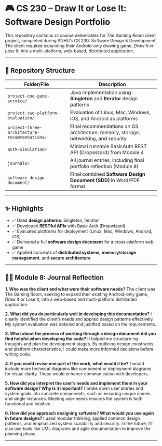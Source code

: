# 🎮 CS 230 – Draw It or Lose It: Software Design Portfolio

This repository contains all course deliverables for *The Gaming Room* client project, completed during SNHU’s CS 230: Software Design & Development.  
The client required expanding their Android-only drawing game, *Draw It or Lose It*, into a multi-platform, web-based, distributed application.

---

## 📁 Repository Structure

| Folder/File | Description |
|-------------|-------------|
| `project-one-game-service/` | Java implementation using **Singleton** and **Iterator** design patterns |
| `project-two-platform-evaluation/` | Evaluation of Linux, Mac, Windows, iOS, and Android as platforms |
| `project-three-architecture-recommendations/` | Final recommendations on OS architecture, memory, storage, networking, and security |
| `auth-simulation/` | Minimal runnable BasicAuth REST API (Dropwizard) from Module 4 |
| `journals/` | All journal entries, including final portfolio reflection (Module 8) |
| `software-design-document/` | Final combined **Software Design Document (SDD)** in Word/PDF format |

---

## ✨ Highlights

- ✅ Used **design patterns**: Singleton, Iterator
- ✅ Developed **RESTful APIs** with Basic Auth (Dropwizard)
- ✅ Evaluated platforms for deployment (Linux, Mac, Windows, Android, iOS)
- ✅ Delivered a full **software design document** for a cross-platform web game
- ✅ Applied concepts of **distributed systems**, **memory/storage management**, and **secure architecture**

---

## 🧘‍♂️ Module 8: Journal Reflection

**1. Who was the client and what were their software needs?**
The client was The Gaming Room, seeking to expand their existing Android-only game, Draw It or Lose It, into a web-based and multi-platform distributed application.

**2. What did you do particularly well in developing this documentation?**
I clearly identified the client’s needs and applied design patterns effectively. My system evaluation was detailed and justified based on the requirements.

**3. What about the process of working through a design document did you find helpful when developing the code?**
It helped me structure my thoughts and plan the development stages. By outlining design constraints and platform characteristics, I could make more informed decisions before writing code.

**4. If you could revise one part of the work, what would it be?**
I would include more technical diagrams like component or deployment diagrams for visual clarity. These would enhance communication with developers.

**5. How did you interpret the user’s needs and implement them in your software design? Why is it important?**
I broke down user stories and system goals into concrete components, such as ensuring unique names and single instances. Meeting user needs ensures the system is both functional and intuitive.

**6. How did you approach designing software? What would you use again in future designs?**
I used modular thinking, applied common design patterns, and emphasized system scalability and security. In the future, I’ll also use tools like UML diagrams and agile documentation to improve the planning phase.

---



